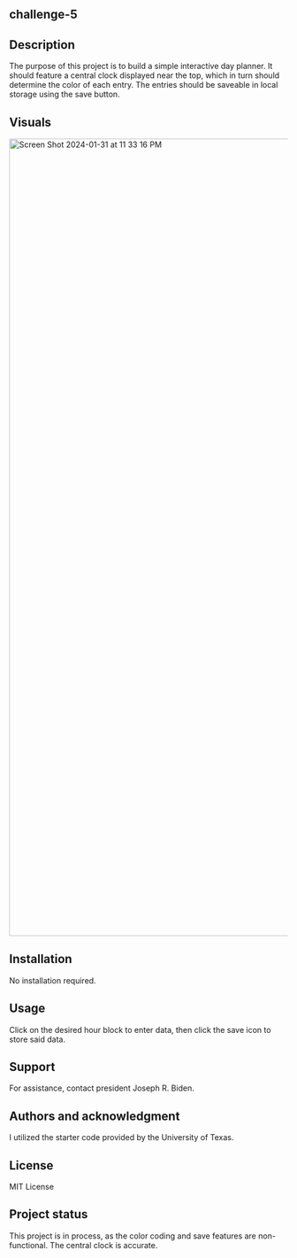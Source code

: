 ## challenge-5

## Description
The purpose of this project is to build a simple interactive day planner. It should feature a central clock displayed near the top, which in turn should determine the color of each entry. The entries should be saveable in local storage using the save button.

## Visuals
<img width="1440" alt="Screen Shot 2024-01-31 at 11 33 16 PM" src="https://github.com/jnelson4004/challenge-5/assets/153029898/eb1200f5-6a66-4f4b-a3a7-f0631e3be8db">


## Installation
No installation required.

## Usage
Click on the desired hour block to enter data, then click the save icon to store said data.

## Support
For assistance, contact president Joseph R. Biden.

## Authors and acknowledgment
I utilized the starter code provided by the University of Texas.

## License
MIT License

## Project status
This project is in process, as the color coding and save features are non-functional. The central clock is accurate.
